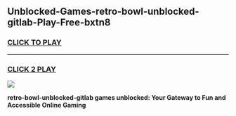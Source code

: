 
## Unblocked-Games-retro-bowl-unblocked-gitlab-Play-Free-bxtn8
<h3>
<a href="https://premium76.site?title=retro-bowl-unblocked-gitlab&ref=18A1">CLICK TO PLAY</a></h3>
<hr>

<h3>
<a href="https://premium76.site?title=retro-bowl-unblocked-gitlab&ref=18A1">CLICK 2 PLAY</a>
  
</h3>

<a href="https://premium76.site?title=retro-bowl-unblocked-gitlab&ref=18A1"><img src="https://clearcache.store/games.png"></a>


**retro-bowl-unblocked-gitlab games unblocked: Your Gateway to Fun and Accessible Online Gaming**
